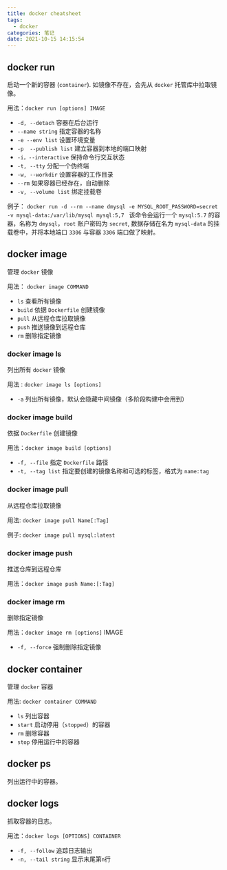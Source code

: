 ```yaml
---
title: docker cheatsheet
tags:
  - docker
categories: 笔记
date: 2021-10-15 14:15:54
---
```



## docker run

启动一个新的容器 (`container`). 如镜像不存在，会先从 `docker` 托管库中拉取镜像。

用法：`docker run [options] IMAGE`

* `-d, --detach`  容器在后台运行
* `--name string`  指定容器的名称
* `-e --env list`  设置环境变量
* `-p  --publish list`  建立容器到本地的端口映射
* `-i，--interactive`  保持命令行交互状态  
* `-t, --tty`   分配一个伪终端
* `-w, --workdir`  设置容器的工作目录
* `--rm`  如果容器已经存在，自动删除
* `-v, --volume list`  绑定挂载卷

例子： `docker run -d --rm --name dmysql -e MYSQL_ROOT_PASSWORD=secret -v mysql-data:/var/lib/mysql mysql:5,7 ` 该命令会运行一个 `mysql:5.7` 的容器，名称为 `dmysql`，`root` 账户密码为 `secret`, 数据存储在名为 `mysql-data` 的挂载卷中，并将本地端口 `3306` 与容器 `3306` 端口做了映射。

## docker image

管理 `docker` 镜像

用法： `docker image COMMAND`

* `ls`  查看所有镜像
* `build` 依据 `Dockerfile` 创建镜像
* `pull`  从远程仓库拉取镜像
* `push` 推送镜像到远程仓库
* `rm`  删除指定镜像

### docker image ls

列出所有 `docker` 镜像

用法 : `docker image ls [options]`

* `-a`  列出所有镜像，默认会隐藏中间镜像（多阶段构建中会用到）

### docker image build

依据 `Dockerfile` 创建镜像

用法：`docker image build [options]`

* `-f, --file` 指定 `Dockerfile` 路径
* `-t, --tag list` 指定要创建的镜像名称和可选的标签，格式为 `name:tag`

### docker image pull

从远程仓库拉取镜像

用法:  `docker image pull Name[:Tag]`

例子: `docker image pull mysql:latest`

### docker image push

推送仓库到远程仓库

用法：`docker image push Name:[:Tag]`

### docker image rm

删除指定镜像 

用法：`docker image rm [options]` IMAGE

* `-f, --force`  强制删除指定镜像 

## docker container

管理 `docker` 容器

用法: `docker container COMMAND`

* `ls`  列出容器
* `start` 启动停用（`stopped`）的容器
* `rm`  删除容器
* `stop` 停用运行中的容器

## docker ps

列出运行中的容器。

## docker logs

抓取容器的日志。

用法：`docker logs [OPTIONS] CONTAINER`

* `-f, --follow`  追踪日志输出
* `-n, --tail string`  显示末尾第`n`行  

